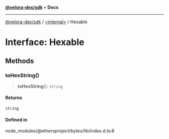 [**@velora-dex/sdk**](../../README.md) • **Docs**

***

[@velora-dex/sdk](../../globals.md) / [\<internal\>](../README.md) / Hexable

# Interface: Hexable

## Methods

### toHexString()

> **toHexString**(): `string`

#### Returns

`string`

#### Defined in

node\_modules/@ethersproject/bytes/lib/index.d.ts:8
